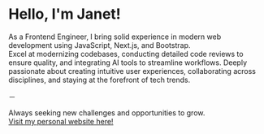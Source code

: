 # Hello, I'm Janet!

As a Frontend Engineer, I bring solid experience in modern web development using JavaScript, Next.js, and Bootstrap.
<br/>
Excel at modernizing codebases, conducting detailed code reviews to ensure quality, and integrating AI tools to streamline workflows.
Deeply passionate about creating intuitive user experiences, collaborating across disciplines, and staying at the forefront of tech trends.

－

Always seeking new challenges and opportunities to grow.
<br/>
[Visit my personal website here!](https://jane824691.github.io/)
